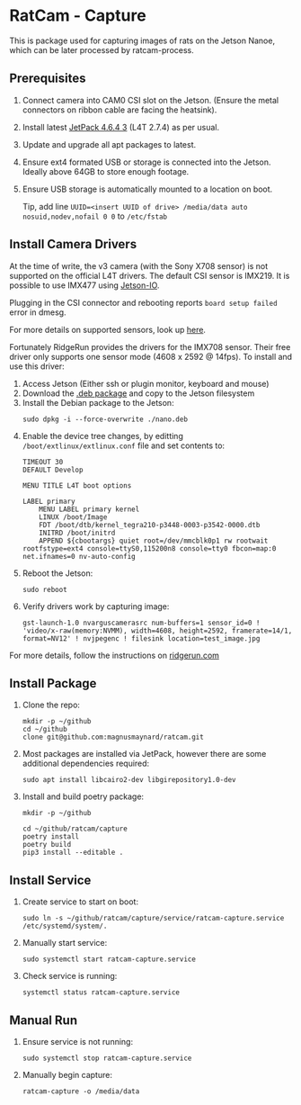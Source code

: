 # RatCam - Capture
This is package used for capturing images of rats on the Jetson Nanoe, which can be later processed by ratcam-process.

## Prerequisites
1. Connect camera into CAM0 CSI slot on the Jetson. (Ensure the metal connectors on ribbon cable are facing the heatsink).
2. Install latest [JetPack 4.6.4 3](https://developer.nvidia.com/jetpack-sdk-464) (L4T 2.7.4) as per usual.
3. Update and upgrade all apt packages to latest.
4. Ensure ext4 formated USB or storage is connected into the Jetson. Ideally above 64GB to store enough footage.
5. Ensure USB storage is automatically mounted to a location on boot.

    Tip, add line `UUID=<insert UUID of drive> /media/data auto nosuid,nodev,nofail 0 0` to `/etc/fstab`

## Install Camera Drivers
At the time of write, the v3 camera (with the Sony X708 sensor) is not supported on the official L4T drivers. The default CSI sensor is IMX219. It is possible to use IMX477 using [Jetson-IO](https://docs.nvidia.com/jetson/archives/l4t-archived/l4t-3273/index.html#page/Tegra%20Linux%20Driver%20Package%20Development%20Guide/hw_setup_jetson_io.html#wwpID0E02D0HA).

Plugging in the CSI connector and rebooting reports `board setup failed` error in dmesg.

For more details on supported sensors, look up [here](https://developer.nvidia.com/embedded/jetson-partner-supported-cameras?t-1_supported-jetson-products=nano).

Fortunately RidgeRun provides the drivers for the IMX708 sensor. Their free driver only supports one sensor mode (4608 x 2592 @ 14fps). To install and use this driver:
1. Access Jetson (Either ssh or plugin monitor, keyboard and mouse)
2. Download the [.deb package](https://drive.google.com/drive/folders/1sjrnHeHoEOkBxllWu4qS8ElnJGoTAWyN) and copy to the Jetson filesystem
2. Install the Debian package to the Jetson:
    ```
    sudo dpkg -i --force-overwrite ./nano.deb
    ```
3. Enable the device tree changes, by editting `/boot/extlinux/extlinux.conf` file and set contents to:
    ```
    TIMEOUT 30
    DEFAULT Develop

    MENU TITLE L4T boot options

    LABEL primary
        MENU LABEL primary kernel
        LINUX /boot/Image
        FDT /boot/dtb/kernel_tegra210-p3448-0003-p3542-0000.dtb
        INITRD /boot/initrd
        APPEND ${cbootargs} quiet root=/dev/mmcblk0p1 rw rootwait rootfstype=ext4 console=ttyS0,115200n8 console=tty0 fbcon=map:0 net.ifnames=0 nv-auto-config
    ```
4. Reboot the Jetson:
    ```
    sudo reboot
    ```
5. Verify drivers work by capturing image:
    ```
    gst-launch-1.0 nvarguscamerasrc num-buffers=1 sensor_id=0 ! 'video/x-raw(memory:NVMM), width=4608, height=2592, framerate=14/1, format=NV12' ! nvjpegenc ! filesink location=test_image.jpg
    ```

For more details, follow the instructions on [ridgerun.com](https://developer.ridgerun.com/wiki/index.php/Raspberry_Pi_Camera_Module_3_IMX708_Linux_driver_for_Jetson#Installing_the_Driver_-_Option_A:_Debian_Packages_(Recommended))

## Install Package
1. Clone the repo:
    ```
    mkdir -p ~/github
    cd ~/github
    clone git@github.com:magnusmaynard/ratcam.git
    ```
2. Most packages are installed via JetPack, however there are some additional dependencies required:
    ```
    sudo apt install libcairo2-dev libgirepository1.0-dev
    ```
3. Install and build poetry package:
    ```
    mkdir -p ~/github

    cd ~/github/ratcam/capture
    poetry install
    poetry build
    pip3 install --editable .
    ```

## Install Service
1. Create service to start on boot:
    ```
    sudo ln -s ~/github/ratcam/capture/service/ratcam-capture.service /etc/systemd/system/.
    ```
2. Manually start service:
    ```
    sudo systemctl start ratcam-capture.service
    ```
3. Check service is running:
    ```
    systemctl status ratcam-capture.service
    ```

## Manual Run
1. Ensure service is not running:
    ```
    sudo systemctl stop ratcam-capture.service
    ```
2. Manually begin capture:
    ```
    ratcam-capture -o /media/data
    ```
